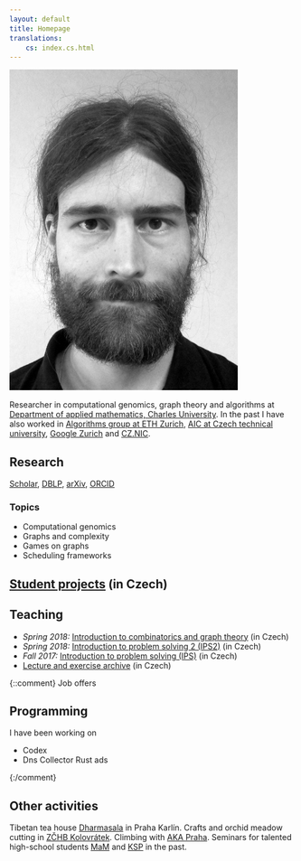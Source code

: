 ```yaml
---
layout: default
title: Homepage
translations:
    cs: index.cs.html
---
```


<img src="/style/gavento-m.jpg" class="index-portait-img">

Researcher in computational genomics, graph theory and algorithms at
[Department of applied mathematics, Charles University](http://kam.mff.cuni.cz/).
In the past I have also worked in
[Algorithms group at ETH Zurich](http://inf.ethz.ch/),
[AIC at Czech technical university](http://cs.felk.cvut.cz/),
[Google Zurich](https://www.google.ch/) and
[CZ.NIC](http://nic.cz/).

## Research

[<i class="ai black ai-google-scholar"></i> Scholar](https://scholar.google.com/citations?user=WeCJARQAAAAJ),
[<i class="ai black ai-dblp"></i> DBLP](http://dblp.uni-trier.de/pers/hd/g/Gavenciak:Tomas),
[<i class="ai black ai-arxiv"></i> arXiv](https://arxiv.org/find/math/1/au:+Gavenciak_T/0/1/0/all/0/1),
[<i class="ai black ai-orcid"></i> ORCID](https://orcid.org/0000-0003-1119-2426) 

### Topics

* Computational genomics
* Graphs and complexity
* Games on graphs
* Scheduling frameworks

## [Student projects](/vyuka/projekty.html) (in Czech)

## Teaching

* *Spring 2018:* [Introduction to combinatorics and graph theory](/vyuka/18LS-KGM.html) (in Czech)
* *Spring 2018:* [Introduction to problem solving 2 (IPS2)](http://mj.ucw.cz/vyuka/1718/ips2/) (in Czech)
* *Fall 2017:* [Introduction to problem solving (IPS)](http://mj.ucw.cz/vyuka/1718/ips/) (in Czech)
* [Lecture and exercise archive](/vyuka/archiv.html) (in Czech)


{::comment}
Job offers

## Programming

I have been working on 
* Codex
* Dns Collector
Rust ads

{:/comment}

## Other activities

Tibetan tea house [Dharmasala](http://www.dharmasala.cz/) in Praha Karlín.
Crafts and orchid meadow cutting in [ZČHB Kolovrátek](http://kolovratek.brontosaurus.cz/).
Climbing with [AKA Praha](http://www.akapraha.cz).
Seminars for talented high-school students [MaM](https://mam.mff.cuni.cz/) and [KSP](https://ksp.mff.cuni.cz/) in the past.

